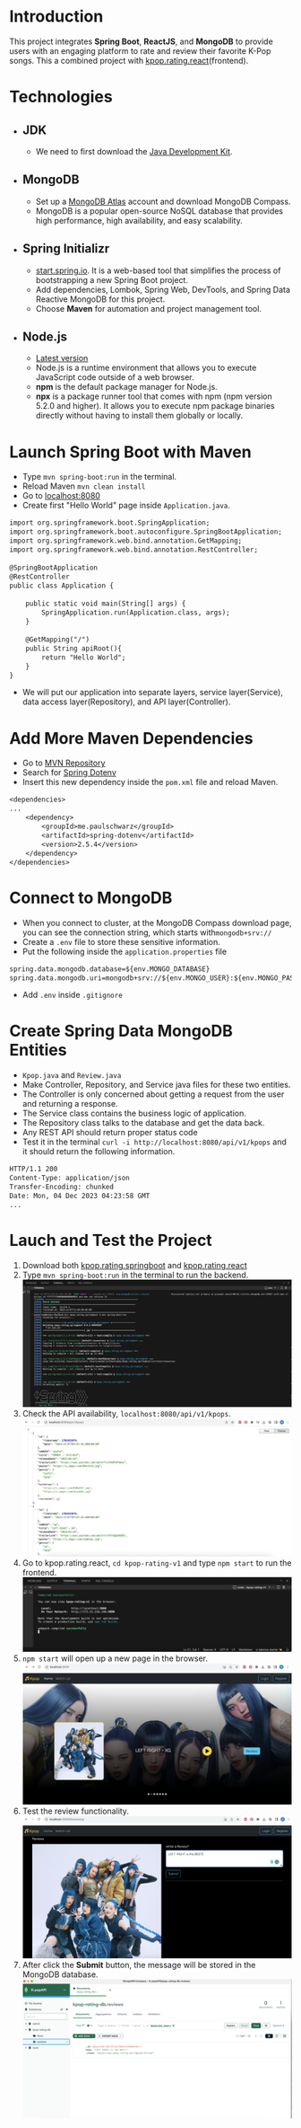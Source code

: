 # Introduction
This project integrates **Spring Boot**, **ReactJS**, and **MongoDB** to provide users with an engaging platform to rate and review their favorite K-Pop songs. This a combined project with [kpop.rating.react](https://github.com/WoodyLinwc/kpop.rating.react)(frontend). 

# Technologies
- ## JDK
    - We need to first download the [Java Development Kit](https://www.oracle.com/java/technologies/javase/jdk17-archive-downloads.html).

- ## MongoDB
    - Set up a [MongoDB Atlas](https://www.mongodb.com/cloud/atlas/lp/try4?utm_source=google&utm_campaign=search_gs_pl_evergreen_atlas_core-high-int_prosp-brand_gic-null_amers-us_ps-all_desktop_eng_lead&utm_term=mongodb%20atlas&utm_medium=cpc_paid_search&utm_ad=e&utm_ad_campaign_id=19609124046&adgroup=145188748043&cq_cmp=19609124046&gad_source=1&gclid=Cj0KCQiA67CrBhC1ARIsACKAa8QVgxyJ6kKG9UQY1qu3UsfL7Z1XFC3B9KbAt7fOMLQ993Ztg5lHbfkaAtjSEALw_wcB) account and download MongoDB Compass.
    - MongoDB is a popular open-source NoSQL database that provides high performance, high availability, and easy scalability.

- ## Spring Initializr 
    - [start.spring.io](https://start.spring.io). It is a web-based tool that simplifies the process of bootstrapping a new Spring Boot project.
    - Add dependencies, Lombok, Spring Web, DevTools, and Spring Data Reactive MongoDB for this project.
    - Choose **Maven** for automation and project management tool.

- ## Node.js
    - [Latest version](https://nodejs.org/en/download/current)
    - Node.js is a runtime environment that allows you to execute JavaScript code outside of a web browser.
    - **npm** is the default package manager for Node.js.
    - **npx** is a package runner tool that comes with npm (npm version 5.2.0 and higher). It allows you to execute npm package binaries directly without having to install them globally or locally.

# Launch Spring Boot with Maven
- Type `mvn spring-boot:run` in the terminal.
- Reload Maven `mvn clean install`
- Go to [localhost:8080](localhost:8080)
- Create first "Hello World" page inside `Application.java`.
```
import org.springframework.boot.SpringApplication;
import org.springframework.boot.autoconfigure.SpringBootApplication;
import org.springframework.web.bind.annotation.GetMapping;
import org.springframework.web.bind.annotation.RestController;

@SpringBootApplication
@RestController
public class Application {

	public static void main(String[] args) {
		SpringApplication.run(Application.class, args);
	}

	@GetMapping("/")
	public String apiRoot(){
		return "Hello World";
	}
}
```
- We will put our application into separate layers, service layer(Service), data access layer(Repository), and API layer(Controller).

# Add More Maven Dependencies
- Go to [MVN Repository](https://mvnrepository.com/)
- Search for [Spring Dotenv](https://mvnrepository.com/artifact/me.paulschwarz/spring-dotenv)
- Insert this new dependency inside the `pom.xml` file and reload Maven.
```
<dependencies>
...
    <dependency>
        <groupId>me.paulschwarz</groupId>
        <artifactId>spring-dotenv</artifactId>
        <version>2.5.4</version>
    </dependency>
</dependencies>
```

# Connect to MongoDB
- When you connect to cluster, at the MongoDB Compass download page, you can see the connection string, which starts with`mongodb+srv://`
- Create a `.env` file to store these sensitive information.
- Put the following inside the `application.properties` file
```
spring.data.mongodb.database=${env.MONGO_DATABASE}
spring.data.mongodb.uri=mongodb+srv://${env.MONGO_USER}:${env.MONGO_PASSWORD}@${env.MONGO_CLUSTER}

```
- Add `.env` inside `.gitignore`


# Create Spring Data MongoDB Entities

- `Kpop.java` and `Review.java`
- Make Controller, Repository, and Service java files for these two entities.
- The Controller is only concerned about getting a request from the user and returning a response.
- The Service class contains the business logic of application.
- The Repository class talks to the database and get the data back.
- Any REST API should return proper status code
- Test it in the terminal `curl -i http://localhost:8080/api/v1/kpops` and it should return the following information.
```
HTTP/1.1 200 
Content-Type: application/json
Transfer-Encoding: chunked
Date: Mon, 04 Dec 2023 04:23:58 GMT
...
```

# Lauch and Test the Project
1. Download both [kpop.rating.springboot](https://github.com/WoodyLinwc/kpop.rating.springboot) and [kpop.rating.react](https://github.com/WoodyLinwc/kpop.rating.react) 
2. Type `mvn spring-boot:run` in the terminal to run the backend.
![backend](./img/springbootrun.png)
3. Check the API availability, `localhost:8080/api/v1/kpops`.
![API](./img/springboot.png)
4. Go to kpop.rating.react, `cd kpop-rating-v1` and type `npm start` to run the frontend.
![frontback](./img/reactrun.png)
5. `npm start` will open up a new page in the browser.
![react website](./img/react.png)
6. Test the review functionality.
![review](./img/review.png)
7. After click the **Submit** button, the message will be stored in the MongoDB database.
![database](./img/mongodb.png)






